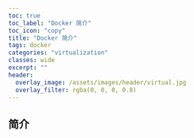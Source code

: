 ```yaml
---
toc: true
toc_label: "Docker 简介"
toc_icon: "copy"
title: "Docker 简介"
tags: docker
categories: "virtualization"
classes: wide
excerpt: ""
header:
  overlay_image: /assets/images/header/virtual.jpg
  overlay_filter: rgba(0, 0, 0, 0.8)
---
```





## 简介
